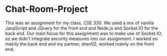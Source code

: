 # Chat-Room-Project

This was an assignment for my class, CSE 330. We used a mix of vanilla JavaScript and JQuery for the front end and Node.js and Socket.IO for the back end. Our main focus for this assignment was to make use of Socket.IO, so we didn't integrate security measures into our assignment. I worked on mainly the back end and my partner, dren02, worked mainly on the front end. 
